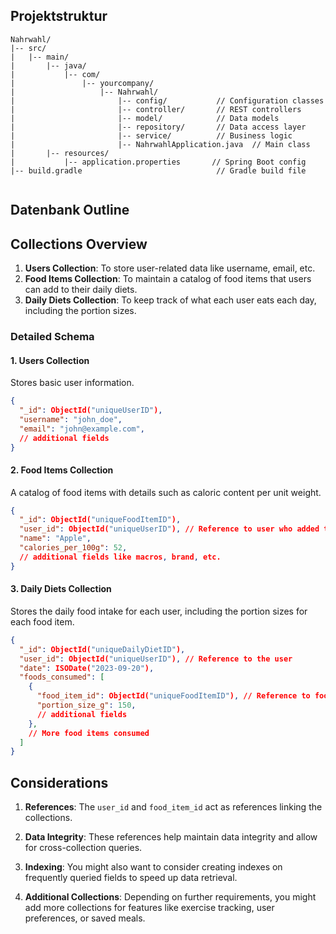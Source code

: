 ## Projektstruktur

```
Nahrwahl/
|-- src/
|   |-- main/
|       |-- java/
|           |-- com/
|               |-- yourcompany/
|                   |-- Nahrwahl/
|                       |-- config/           // Configuration classes
|                       |-- controller/       // REST controllers
|                       |-- model/            // Data models
|                       |-- repository/       // Data access layer
|                       |-- service/          // Business logic
|                       |-- NahrwahlApplication.java  // Main class
|       |-- resources/
|           |-- application.properties       // Spring Boot config
|-- build.gradle                              // Gradle build file


```

## Datenbank Outline

## Collections Overview

1. **Users Collection**: To store user-related data like username, email, etc.
2. **Food Items Collection**: To maintain a catalog of food items that users can add to their daily diets.
3. **Daily Diets Collection**: To keep track of what each user eats each day, including the portion sizes.

### Detailed Schema

#### 1. Users Collection

Stores basic user information.

```json
{
  "_id": ObjectId("uniqueUserID"),
  "username": "john_doe",
  "email": "john@example.com",
  // additional fields
}

```

#### 2. Food Items Collection

A catalog of food items with details such as caloric content per unit weight.

```json
{
  "_id": ObjectId("uniqueFoodItemID"),
  "user_id": ObjectId("uniqueUserID"), // Reference to user who added the food item
  "name": "Apple",
  "calories_per_100g": 52,
  // additional fields like macros, brand, etc.
}

```
#### 3. Daily Diets Collection

Stores the daily food intake for each user, including the portion sizes for each food item.

```json
{
  "_id": ObjectId("uniqueDailyDietID"),
  "user_id": ObjectId("uniqueUserID"), // Reference to the user
  "date": ISODate("2023-09-20"),
  "foods_consumed": [
    {
      "food_item_id": ObjectId("uniqueFoodItemID"), // Reference to food item
      "portion_size_g": 150,
      // additional fields
    },
    // More food items consumed
  ]
}

```
## Considerations

1. **References**: The `user_id` and `food_item_id` act as references linking the collections.
    
2. **Data Integrity**: These references help maintain data integrity and allow for cross-collection queries.
    
3. **Indexing**: You might also want to consider creating indexes on frequently queried fields to speed up data retrieval.
    
4. **Additional Collections**: Depending on further requirements, you might add more collections for features like exercise tracking, user preferences, or saved meals.